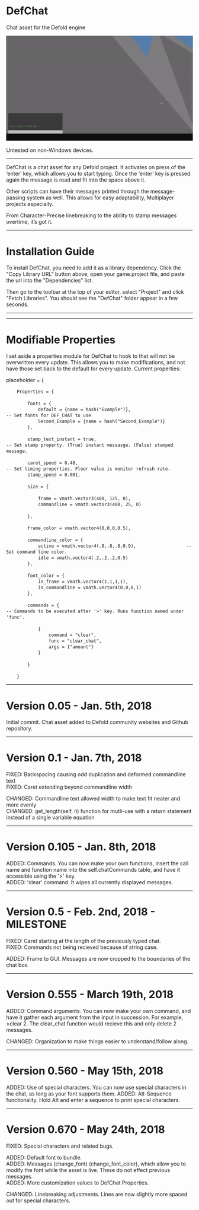 # DefChat
Chat asset for the Defold engine

![alt text](https://github.com/GamingBud/DefChat/blob/master/misc/DEF_CHATvs.555.gif)

Untested on non-Windows devices.

-----------------------------------------------------------------------------------------------
DefChat is a chat asset for any Defold project. It activates on press of the ‘enter’ key, which allows you to start typing. Once the ‘enter’ key is pressed again the message is read and fit into the space above it.

Other scripts can have their messages printed through the message-passing system as well. This allows for easy adaptability, Multiplayer projects especially.

From Character-Precise linebreaking to the ability to stamp messages overtime, it’s got it.

------

# Installation Guide

To install DefChat, you need to add it as a library dependency. Click the "Copy Library URL" button above, open your game.project file, and paste the url into the "Dependencies" list.

Then go to the toolbar at the top of your editor, select "Project" and click "Fetch Libraries". You should see the "DefChat" folder appear in a few seconds.

------

------

# Modifiable Properties

I set aside a properties module for DefChat to hook to that will not be overwritten every update. This allows you to make modifications, and not have those set back to the default for every update. Current properties:

placeholder = {

		Properties = {

			fonts = {
				default = {name = hash("Example")},							-- Set fonts for DEF_CHAT to use
				Second_Example = {name = hash("Second_Example")}
			},

			stamp_text_instant = true,										-- Set stamp property. (True) instant messasge. (False) stamped message.

			caret_speed = 0.48,												-- Set timing properties. Floor value is monitor refresh rate.
			stamp_speed = 0.001,

			size = {

				frame = vmath.vector3(400, 125, 0),
				commandline = vmath.vector3(400, 25, 0)

			},

			frame_color = vmath.vector4(0,0,0,0.5),

			commandline_color = {
				active = vmath.vector4(.8,.8,.8,0.9),					-- Set command line color.
				idle = vmath.vector4(.2,.2,.2,0.5)
			},

			font_color = {
				in_frame = vmath.vector4(1,1,1,1),
				in_commandline = vmath.vector4(0,0,0,1)
			},

			commands = {													-- Commands to be executed after '>' key. Runs function named under 'func'.

				{
					command = "clear",
					func = "clear_chat",
					args = {"amount"}
				}

			}
			
		}

------

# Version 0.05 - Jan. 5th, 2018

Initial commit. Chat asset added to Defold community websites and Github repository.

------

# Version 0.1 - Jan. 7th, 2018

FIXED: Backspacing causing odd duplication and deformed commandline text  
FIXED: Caret extending beyond commandline width

CHANGED: Commandline text allowed width to make text fit neater and more evenly  
CHANGED: get_length(self, it) function for mutli-use with a return statement instead of a single variable equation

------

# Version 0.105 - Jan. 8th, 2018

ADDED: Commands. You can now make your own functions, insert the call name and function name into the self.chatCommands table, and have it accessible using the '>' key.  
ADDED: 'clear' command. It wipes all currently displayed messages.

------

# Version 0.5 - Feb. 2nd, 2018 - MILESTONE

FIXED: Caret starting at the length of the previously typed chat.  
FIXED: Commands not being recieved because of string case.  

ADDED: Frame to GUI. Messages are now cropped to the boundaries of the chat box.

-----

# Version 0.555 - March 19th, 2018

ADDED: Command arguments. You can now make your own command, and have it gather each argument from the input in succession. For example, >clear 2. The clear_chat function would recieve this and only delete 2 messages.  

CHANGED: Organization to make things easier to understand/follow along.

-----

# Version 0.560 - May 15th, 2018

ADDED: Use of special characters. You can now use special characters in the chat, as long as your font supports them.
ADDED: Alt-Sequence functionality. Hold Alt and enter a sequence to print special characters.

-----

# Version 0.670 - May 24th, 2018

FIXED: Special characters and related bugs.  

ADDED: Default font to bundle.  
ADDED: Messages (change_font) (change_font_color), which allow you to modify the font while the asset is live. These do not effect previous messages.  
ADDED: More customization values to DefChat Properties.

CHANGED: Linebreaking adjustments. Lines are now slightly more spaced out for special characters.
